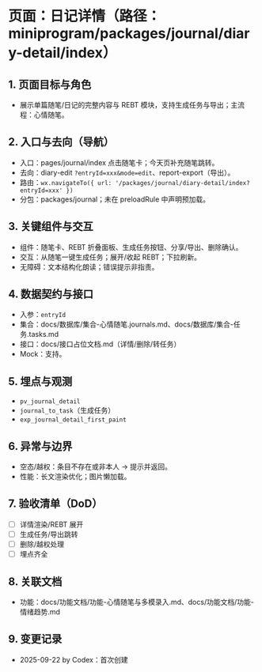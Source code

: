 # 页面：日记详情（路径：miniprogram/packages/journal/diary-detail/index）

## 1. 页面目标与角色
- 展示单篇随笔/日记的完整内容与 REBT 模块，支持生成任务与导出；主流程：心情随笔。

## 2. 入口与去向（导航）
- 入口：pages/journal/index 点击随笔卡；今天页补充随笔跳转。
- 去向：diary-edit `?entryId=xxx&mode=edit`、report-export（导出）。
- 路由：`wx.navigateTo({ url: '/packages/journal/diary-detail/index?entryId=xxx' })`
- 分包：packages/journal；未在 preloadRule 中声明预加载。

## 3. 关键组件与交互
- 组件：随笔卡、REBT 折叠面板、生成任务按钮、分享/导出、删除确认。
- 交互：从随笔一键生成任务；展开/收起 REBT；下拉刷新。
- 无障碍：文本结构化朗读；错误提示非指责。

## 4. 数据契约与接口
- 入参：`entryId`
- 集合：docs/数据库/集合-心情随笔.journals.md、docs/数据库/集合-任务.tasks.md
- 接口：docs/接口占位文档.md（详情/删除/转任务）
- Mock：支持。

## 5. 埋点与观测
- `pv_journal_detail`
- `journal_to_task`（生成任务）
- `exp_journal_detail_first_paint`

## 6. 异常与边界
- 空态/越权：条目不存在或非本人 → 提示并返回。
- 性能：长文渲染优化；图片懒加载。

## 7. 验收清单（DoD）
- [ ] 详情渲染/REBT 展开
- [ ] 生成任务/导出跳转
- [ ] 删除/越权处理
- [ ] 埋点齐全

## 8. 关联文档
- 功能：docs/功能文档/功能-心情随笔与多模录入.md、docs/功能文档/功能-情绪趋势.md

## 9. 变更记录
- 2025-09-22 by Codex：首次创建

